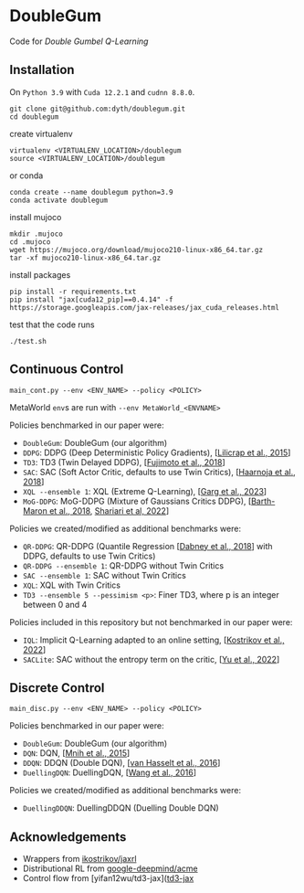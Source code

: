 # DoubleGum

Code for *Double Gumbel Q-Learning*

## Installation

On `Python 3.9` with `Cuda 12.2.1` and `cudnn 8.8.0`.

```commandline
git clone git@github.com:dyth/doublegum.git
cd doublegum
```

create virtualenv
```
virtualenv <VIRTUALENV_LOCATION>/doublegum
source <VIRTUALENV_LOCATION>/doublegum
```
or conda
```commandline
conda create --name doublegum python=3.9
conda activate doublegum
```

install mujoco
```commandline
mkdir .mujoco
cd .mujoco
wget https://mujoco.org/download/mujoco210-linux-x86_64.tar.gz
tar -xf mujoco210-linux-x86_64.tar.gz
```

install packages
```commandline
pip install -r requirements.txt
pip install "jax[cuda12_pip]==0.4.14" -f https://storage.googleapis.com/jax-releases/jax_cuda_releases.html
```

test that the code runs
```commandline
./test.sh
```

## Continuous Control

```commandline
main_cont.py --env <ENV_NAME> --policy <POLICY>
```
MetaWorld `env`s are run with `--env MetaWorld_<ENVNAME>`

Policies benchmarked in our paper were:
* `DoubleGum`: DoubleGum (our algorithm)
* `DDPG`: DDPG (Deep Deterministic Policy Gradients), [[Lilicrap et al., 2015](https://arxiv.org/abs/1509.02971)]
* `TD3`: TD3 (Twin Delayed DDPG), [[Fujimoto et al., 2018](https://proceedings.mlr.press/v80/fujimoto18a.html)]
* `SAC`: SAC (Soft Actor Critic, defaults to use Twin Critics), [[Haarnoja et al., 2018](https://arxiv.org/abs/1812.05905)]
* `XQL --ensemble 1`: XQL (Extreme Q-Learning), [[Garg et al., 2023](https://openreview.net/forum?id=SJ0Lde3tRL)]
* `MoG-DDPG`: MoG-DDPG (Mixture of Gaussians Critics DDPG), [[Barth-Maron et al., 2018](https://openreview.net/forum?id=SyZipzbCb), [Shariari et al, 2022](https://arxiv.org/abs/2204.10256)]

Policies we created/modified as additional benchmarks were:
* `QR-DDPG`: QR-DDPG (Quantile Regression [[Dabney et al., 2018](https://ojs.aaai.org/index.php/AAAI/article/view/11791)] with DDPG, defaults to use Twin Critics)
* `QR-DDPG --ensemble 1`: QR-DDPG without Twin Critics
* `SAC --ensemble 1`: SAC without Twin Critics
* `XQL`: XQL with Twin Critics
* `TD3 --ensemble 5 --pessimism <p>`: Finer TD3, where p is an integer between 0 and 4

Policies included in this repository but not benchmarked in our paper were:
* `IQL`: Implicit Q-Learning adapted to an online setting, [[Kostrikov et al., 2022](https://openreview.net/forum?id=68n2s9ZJWF8)]
* `SACLite`: SAC without the entropy term on the critic, [[Yu et al., 2022](https://arxiv.org/abs/2201.12434)]

## Discrete Control

```commandline
main_disc.py --env <ENV_NAME> --policy <POLICY>
```

Policies benchmarked in our paper were:
* `DoubleGum`: DoubleGum (our algorithm)
* `DQN`: DQN, [[Mnih et al., 2015](https://www.nature.com/articles/nature14236)]
* `DDQN`: DDQN (Double DQN), [[van Hasselt et al., 2016](https://ojs.aaai.org/index.php/AAAI/article/view/10295)]
* `DuellingDQN`: DuellingDQN, [[Wang et al., 2016](http://proceedings.mlr.press/v48/wangf16.html)]

Policies we created/modified as additional benchmarks were:
* `DuellingDDQN`: DuellingDDQN (Duelling Double DQN)


## Acknowledgements

* Wrappers from [ikostrikov/jaxrl](https://github.com/ikostrikov/jaxrl)
* Distributional RL from [google-deepmind/acme](https://github.com/google-deepmind/acme)
* Control flow from [yifan12wu/td3-jax]([td3-jax](https://github.com/yifan12wu/td3-jax)
